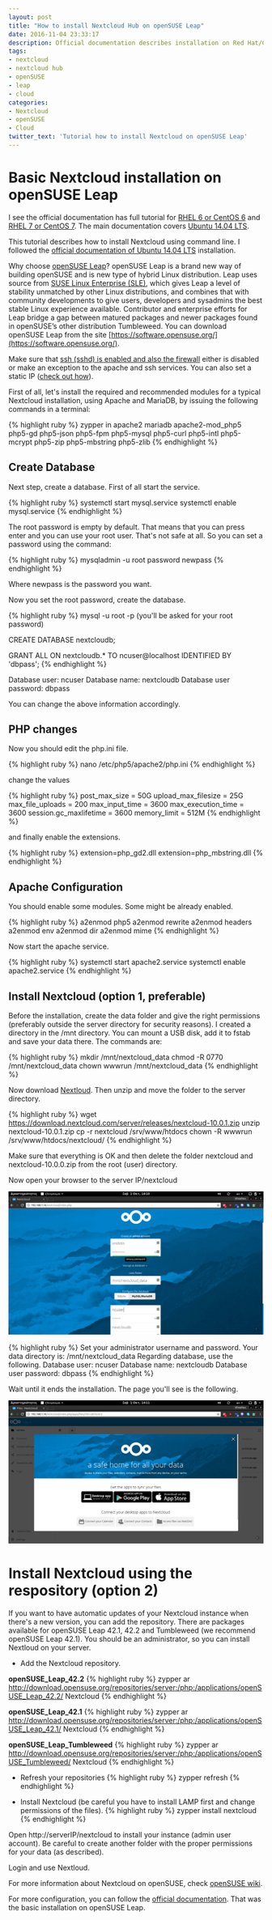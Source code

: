 ```yaml
---
layout: post
title: "How to install Nextcloud Hub on openSUSE Leap"
date: 2016-11-04 23:33:17
description: Official documentation describes installation on Red Hat/CentOS and Ubuntu but not openSUSE Leap. Here's a tutorial...
tags:
- nextcloud
- nextcloud hub
- openSUSE
- leap
- cloud
categories:
- Nextcloud
- openSUSE
- Cloud
twitter_text: 'Tutorial how to install Nextcloud on openSUSE Leap'
---
```


# Basic Nextcloud installation on openSUSE Leap

I see the official documentation has full tutorial for [RHEL 6 or CentOS 6](https://docs.nextcloud.com/server/10/admin_manual/installation/php_54_installation.html) and [RHEL 7 or CentOS 7](https://docs.nextcloud.com/server/10/admin_manual/installation/php_55_installation.html). The main documentation covers [Ubuntu 14.04 LTS](https://docs.nextcloud.com/server/10/admin_manual/installation/source_installation.html).

This tutorial describes how to install Nextcloud using command line. I followed the [official documentation of Ubuntu 14.04 LTS](https://docs.nextcloud.com/server/10/admin_manual/installation/source_installation.html) installation.

Why choose [openSUSE Leap](https://en.opensuse.org/Portal:Leap)? openSUSE Leap is a brand new way of building openSUSE and is new type of hybrid Linux distribution. Leap uses source from [SUSE Linux Enterprise (SLE)](https://www.suse.com/promo/sle/), which gives Leap a level of stability unmatched by other Linux distributions, and combines that with community developments to give users, developers and sysadmins the best stable Linux experience available. Contributor and enterprise efforts for Leap bridge a gap between matured packages and newer packages found in openSUSE’s other distribution Tumbleweed. You can download openSUSE Leap from the site [https://software.opensuse.org/](https://software.opensuse.org/).

Make sure that [ssh (sshd) is enabled and also the firewall](https://en.opensuse.org/SuSEfirewall2) either is disabled or make an exception to the apache and ssh services. You can also set a static IP ([check out how](http://eiosifidis.blogspot.gr/2015/05/set-static-ip-on-your-opensuse-raspberry-pi.html)).

First of all, let's install the required and recommended modules for a typical Nextcloud installation, using Apache and MariaDB, by issuing the following commands in a terminal:

{% highlight ruby %}
zypper in apache2 mariadb apache2-mod_php5 php5-gd php5-json php5-fpm php5-mysql php5-curl php5-intl php5-mcrypt php5-zip php5-mbstring php5-zlib
{% endhighlight %}

## Create Database

Next step, create a database. First of all start the service.

{% highlight ruby %}
systemctl start mysql.service
systemctl enable mysql.service
{% endhighlight %}

The root password is empty by default. That means that you can press enter and you can use your root user. That's not safe at all. So you can set a password using the command:

{% highlight ruby %}
mysqladmin -u root password newpass
{% endhighlight %}

Where newpass is the password you want.

Now you set the root password, create the database.

{% highlight ruby %}
mysql -u root -p 
(you'll be asked for your root password)

CREATE DATABASE nextcloudb;

GRANT ALL ON nextcloudb.* TO ncuser@localhost IDENTIFIED BY 'dbpass';
{% endhighlight %}

Database user: ncuser
Database name: nextcloudb
Database user password: dbpass

You can change the above information accordingly.

## PHP changes

Now you should edit the php.ini file.

{% highlight ruby %}
nano /etc/php5/apache2/php.ini
{% endhighlight %}

change the values

{% highlight ruby %}
post_max_size = 50G
upload_max_filesize = 25G
max_file_uploads = 200
max_input_time = 3600
max_execution_time = 3600
session.gc_maxlifetime = 3600
memory_limit = 512M
{% endhighlight %}

and finally enable the extensions.

{% highlight ruby %}
extension=php_gd2.dll
extension=php_mbstring.dll
{% endhighlight %}

## Apache Configuration

You should enable some modules. Some might be already enabled.

{% highlight ruby %}
a2enmod php5
a2enmod rewrite
a2enmod headers
a2enmod env
a2enmod dir
a2enmod mime
{% endhighlight %}

Now start the apache service.

{% highlight ruby %}
systemctl start apache2.service
systemctl enable apache2.service
{% endhighlight %}

## Install Nextcloud (option 1, preferable)

Before the installation, create the data folder and give the right permissions (preferably outside the server directory for security reasons). I created a directory in the /mnt directory. You can mount a USB disk, add it to fstab and save your data there. The commands are:

{% highlight ruby %}
mkdir /mnt/nextcloud_data
chmod -R 0770 /mnt/nextcloud_data
chown wwwrun /mnt/nextcloud_data
{% endhighlight %}

Now download [Nextloud](https://nextcloud.com/install/). Then unzip and move the folder to the server directory.

{% highlight ruby %}
wget https://download.nextcloud.com/server/releases/nextcloud-10.0.1.zip
unzip nextcloud-10.0.1.zip
cp -r nextcloud /srv/www/htdocs
chown -R wwwrun /srv/www/htdocs/nextcloud/
{% endhighlight %}

Make sure that everything is OK and then delete the folder nextcloud and nextcloud-10.0.0.zip from the root (user) directory.

Now open your browser to the server IP/nextcloud

![Nextcloud-install](/post_images/nextcloud/nextcloud_install.png)

{% highlight ruby %}
Set your administrator username and password.
Your data directory is: /mnt/nextcloud_data
Regarding database, use the following.
Database user: ncuser
Database name: nextcloudb
Database user password: dbpass
{% endhighlight %}

Wait until it ends the installation. The page you'll see is the following.

![Nextcloud-install](/post_images/nextcloud/nextcloud_first_login.png)


# Install Nextcloud using the respository (option 2)

If you want to have automatic updates of your Nextcloud instance when there's a new version, you can add the repository. There are packages available for openSUSE Leap 42.1, 42.2 and Tumbleweed (we recommend openSUSE Leap 42.1). You should be an administrator, so you can install Nextloud on your server.

* Add the Nextcloud repository.

**openSUSE_Leap_42.2**
{% highlight ruby %}
zypper ar http://download.opensuse.org/repositories/server:/php:/applications/openSUSE_Leap_42.2/ Nextcloud
{% endhighlight %}

**openSUSE_Leap_42.1**
{% highlight ruby %}
zypper ar http://download.opensuse.org/repositories/server:/php:/applications/openSUSE_Leap_42.1/ Nextcloud
{% endhighlight %}

**openSUSE_Leap_Tumbleweed**
{% highlight ruby %}
zypper ar http://download.opensuse.org/repositories/server:/php:/applications/openSUSE_Tumbleweed/ Nextcloud
{% endhighlight %}

* Refresh your repositories
{% highlight ruby %}
zypper refresh
{% endhighlight %}

* Install Nextcloud (be careful you have to install LAMP first and change permissions of the files).
{% highlight ruby %}
zypper install nextcloud
{% endhighlight %}

Open http://serverIP/nextcloud to install your instance (admin user account). Be careful to create another folder with the proper permissions for your data (as described).

Login and use Nextloud.

For more information about Nextcloud on openSUSE, check [openSUSE wiki](https://en.opensuse.org/SDB:Nextcloud).

For more configuration, you can follow the [official documentation](https://docs.nextcloud.com/server/10/admin_manual/contents.html). That was the basic installation on openSUSE Leap.
